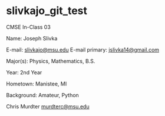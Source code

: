# slivkajo_git_test
CMSE In-Class 03

Name: Joseph Slivka

E-mail: slivkajo@msu.edu
E-mail primary: jslivka14@gmail.com

Major(s): Physics, Mathematics, B.S.

Year: 2nd Year

Hometown: Manistee, MI

Background: Amateur, Python


Chris Murdter 
murdterc@msu.edu
